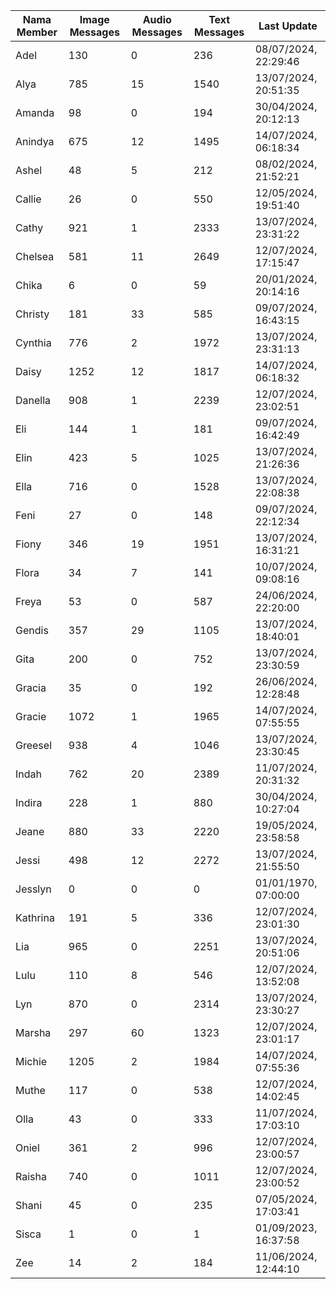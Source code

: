 | Nama Member | Image Messages | Audio Messages | Text Messages | Last Update |
| ------ | -------------- | -------------- | ------------- | ------------ |
| Adel | 130 | 0 | 236 | 08/07/2024, 22:29:46 |
| Alya | 785 | 15 | 1540 | 13/07/2024, 20:51:35 |
| Amanda | 98 | 0 | 194 | 30/04/2024, 20:12:13 |
| Anindya | 675 | 12 | 1495 | 14/07/2024, 06:18:34 |
| Ashel | 48 | 5 | 212 | 08/02/2024, 21:52:21 |
| Callie | 26 | 0 | 550 | 12/05/2024, 19:51:40 |
| Cathy | 921 | 1 | 2333 | 13/07/2024, 23:31:22 |
| Chelsea | 581 | 11 | 2649 | 12/07/2024, 17:15:47 |
| Chika | 6 | 0 | 59 | 20/01/2024, 20:14:16 |
| Christy | 181 | 33 | 585 | 09/07/2024, 16:43:15 |
| Cynthia | 776 | 2 | 1972 | 13/07/2024, 23:31:13 |
| Daisy | 1252 | 12 | 1817 | 14/07/2024, 06:18:32 |
| Danella | 908 | 1 | 2239 | 12/07/2024, 23:02:51 |
| Eli | 144 | 1 | 181 | 09/07/2024, 16:42:49 |
| Elin | 423 | 5 | 1025 | 13/07/2024, 21:26:36 |
| Ella | 716 | 0 | 1528 | 13/07/2024, 22:08:38 |
| Feni | 27 | 0 | 148 | 09/07/2024, 22:12:34 |
| Fiony | 346 | 19 | 1951 | 13/07/2024, 16:31:21 |
| Flora | 34 | 7 | 141 | 10/07/2024, 09:08:16 |
| Freya | 53 | 0 | 587 | 24/06/2024, 22:20:00 |
| Gendis | 357 | 29 | 1105 | 13/07/2024, 18:40:01 |
| Gita | 200 | 0 | 752 | 13/07/2024, 23:30:59 |
| Gracia | 35 | 0 | 192 | 26/06/2024, 12:28:48 |
| Gracie | 1072 | 1 | 1965 | 14/07/2024, 07:55:55 |
| Greesel | 938 | 4 | 1046 | 13/07/2024, 23:30:45 |
| Indah | 762 | 20 | 2389 | 11/07/2024, 20:31:32 |
| Indira | 228 | 1 | 880 | 30/04/2024, 10:27:04 |
| Jeane | 880 | 33 | 2220 | 19/05/2024, 23:58:58 |
| Jessi | 498 | 12 | 2272 | 13/07/2024, 21:55:50 |
| Jesslyn | 0 | 0 | 0 | 01/01/1970, 07:00:00 |
| Kathrina | 191 | 5 | 336 | 12/07/2024, 23:01:30 |
| Lia | 965 | 0 | 2251 | 13/07/2024, 20:51:06 |
| Lulu | 110 | 8 | 546 | 12/07/2024, 13:52:08 |
| Lyn | 870 | 0 | 2314 | 13/07/2024, 23:30:27 |
| Marsha | 297 | 60 | 1323 | 12/07/2024, 23:01:17 |
| Michie | 1205 | 2 | 1984 | 14/07/2024, 07:55:36 |
| Muthe | 117 | 0 | 538 | 12/07/2024, 14:02:45 |
| Olla | 43 | 0 | 333 | 11/07/2024, 17:03:10 |
| Oniel | 361 | 2 | 996 | 12/07/2024, 23:00:57 |
| Raisha | 740 | 0 | 1011 | 12/07/2024, 23:00:52 |
| Shani | 45 | 0 | 235 | 07/05/2024, 17:03:41 |
| Sisca | 1 | 0 | 1 | 01/09/2023, 16:37:58 |
| Zee | 14 | 2 | 184 | 11/06/2024, 12:44:10 |

